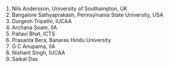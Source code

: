 

1. Nils Andersson, University of Southampton, UK
1. Bangalore Sathyaprakash, Pennsylvania State University, USA
1. Durgesh Tripathi, IUCAA
1. Archana Soam, IIA
1. Pallavi Bhat, ICTS
1. Prasanta Bera, Banaras Hindu University
1. G C Anupama, IIA
1. Nishant Singh, IUCAA
1. Saikat Das
